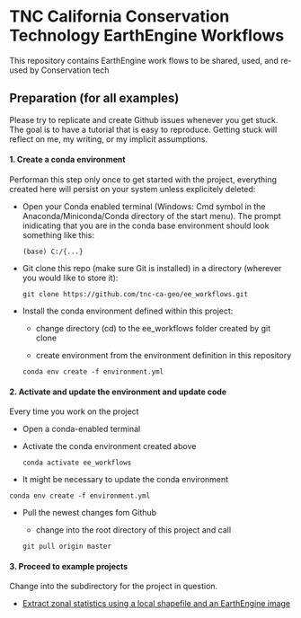 # TNC California Conservation Technology EarthEngine Workflows

This repository contains EarthEngine work flows to be shared, used, 
and re-used by Conservation tech

## Preparation (for all examples)

Please try to replicate and create Github issues whenever you get 
stuck. The goal is to have a tutorial that is easy to reproduce. Getting stuck
will reflect on me, my writing, or my implicit assumptions.

#### 1. Create a conda environment

Performan this step only once to get started with the project, everything
created here will persist on your system unless explicitely deleted:

- Open your Conda enabled terminal (Windows: Cmd symbol in 
the Anaconda/Miniconda/Conda directory of the start menu). 
The prompt inidicating that you are in the conda base environment 
should look something like this:
  
  ```
  (base) C:/{...}
  ```


- Git clone this repo (make sure Git is installed) in a directory (wherever
you would like to store it):
    
    ```
    git clone https://github.com/tnc-ca-geo/ee_workflows.git
    ```

- Install the conda environment defined within this project:
    
    - change directory (cd) to the ee_workflows folder created by git clone
    
    - create environment from the environment definition in this repository
    
    ```
    conda env create -f environment.yml     
    ```

#### 2. Activate and update the environment and update code

Every time you work on the project

- Open a conda-enabled terminal

- Activate the conda environment created above
    
  ```
  conda activate ee_workflows
  ```
  
 - It might be necessary to update the conda environment
 
 ```
 conda env create -f environment.yml
 ```
 
 - Pull the newest changes fom Github
 
    - change into the root directory of this project and call
    
    ```
    git pull origin master
    ```
    
#### 3. Proceed to example projects

Change into the subdirectory for the project in question.

- [Extract zonal statistics using a local shapefile and an EarthEngine image](raster_extract/README.md)
